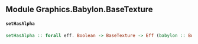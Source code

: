 ## Module Graphics.Babylon.BaseTexture

#### `setHasAlpha`

``` purescript
setHasAlpha :: forall eff. Boolean -> BaseTexture -> Eff (babylon :: BABYLON | eff) Unit
```


